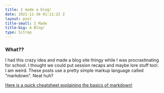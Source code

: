 ```yaml
---
title: I made a blog!
date: 2021-11-30 01:11:22 Z
layout: post
title-small: I Made
title-big: A Blog!
type: Sitrep
---
```


### What??

I had this crazy idea and made a blog site thingy while I was procrastinating for school. I thought we could put session recaps and maybe lore stuff too!. I am weird. These posts use a pretty simple markup language called "markdown". Neat huh?

[Here is a quick cheatsheet explaining the basics of markdown!](https://github.com/adam-p/markdown-here/wiki/Markdown-Cheatsheet)
